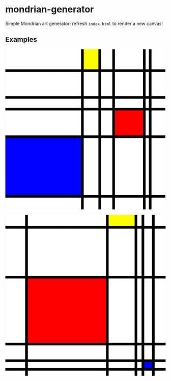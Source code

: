 # mondrian-generator
Simple Mondrian art generator: refresh `index.html` to render a new canvas!

## Examples

![Example 1](/images/1.png)

![Example 2](/images/2.png)

